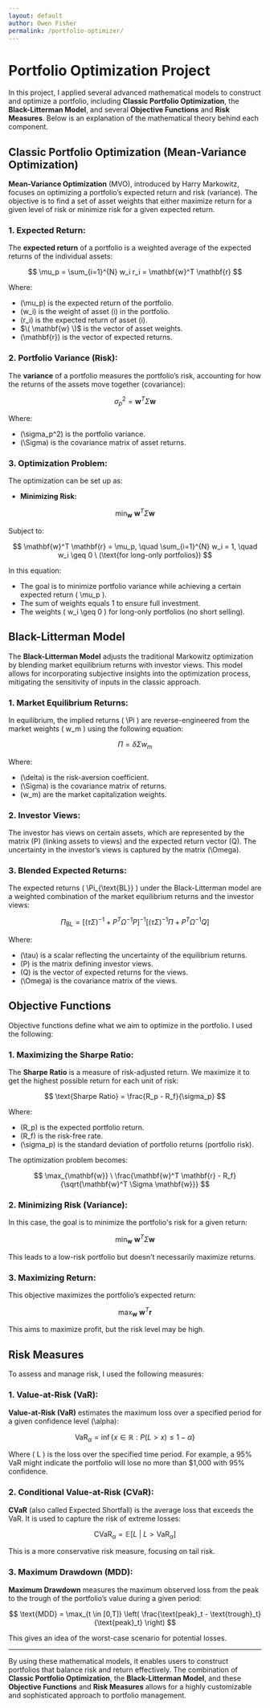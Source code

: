 ```yaml
---
layout: default
author: Owen Fisher
permalink: /portfolio-optimizer/
---
```


<!-- Include MathJax Script -->
<script type="text/javascript" async
  src="https://cdnjs.cloudflare.com/ajax/libs/mathjax/3.2.0/es5/tex-mml-chtml.js">
</script>


# Portfolio Optimization Project

In this project, I applied several advanced mathematical models to construct and optimize a portfolio, including **Classic Portfolio Optimization**, the **Black-Litterman Model**, and several **Objective Functions** and **Risk Measures**. Below is an explanation of the mathematical theory behind each component.

## Classic Portfolio Optimization (Mean-Variance Optimization)

**Mean-Variance Optimization** (MVO), introduced by Harry Markowitz, focuses on optimizing a portfolio’s expected return and risk (variance). The objective is to find a set of asset weights that either maximize return for a given level of risk or minimize risk for a given expected return.

### 1. **Expected Return:**
The **expected return** of a portfolio is a weighted average of the expected returns of the individual assets:

$$
\mu_p = \sum_{i=1}^{N} w_i r_i = \mathbf{w}^T \mathbf{r}
$$

Where:
- \(\mu_p\) is the expected return of the portfolio.
- \(w_i\) is the weight of asset \(i\) in the portfolio.
- \(r_i\) is the expected return of asset \(i\).
- $\( \mathbf{w} \)$ is the vector of asset weights.
- \(\mathbf{r}\) is the vector of expected returns.

### 2. **Portfolio Variance (Risk):**
The **variance** of a portfolio measures the portfolio’s risk, accounting for how the returns of the assets move together (covariance):

$$
\sigma_p^2 = \mathbf{w}^T \Sigma \mathbf{w}
$$

Where:
- \(\sigma_p^2\) is the portfolio variance.
- \(\Sigma\) is the covariance matrix of asset returns.

### 3. **Optimization Problem:**
The optimization can be set up as:

- **Minimizing Risk:**

$$
\min_{\mathbf{w}} \ \mathbf{w}^T \Sigma \mathbf{w}
$$

  Subject to:

$$
\mathbf{w}^T \mathbf{r} = \mu_p, \quad \sum_{i=1}^{N} w_i = 1, \quad w_i \geq 0 \ (\text{for long-only portfolios})
$$

In this equation:
- The goal is to minimize portfolio variance while achieving a certain expected return \( \mu_p \).
- The sum of weights equals 1 to ensure full investment.
- The weights \( w_i \geq 0 \) for long-only portfolios (no short selling).

## Black-Litterman Model

The **Black-Litterman Model** adjusts the traditional Markowitz optimization by blending market equilibrium returns with investor views. This model allows for incorporating subjective insights into the optimization process, mitigating the sensitivity of inputs in the classic approach.

### 1. **Market Equilibrium Returns:**
In equilibrium, the implied returns \( \Pi \) are reverse-engineered from the market weights \( w_m \) using the following equation:

$$
\Pi = \delta \Sigma w_m
$$

Where:
- \(\delta\) is the risk-aversion coefficient.
- \(\Sigma\) is the covariance matrix of returns.
- \(w_m\) are the market capitalization weights.

### 2. **Investor Views:**
The investor has views on certain assets, which are represented by the matrix \(P\) (linking assets to views) and the expected return vector \(Q\). The uncertainty in the investor’s views is captured by the matrix \(\Omega\).

### 3. **Blended Expected Returns:**
The expected returns \( \Pi_{\text{BL}} \) under the Black-Litterman model are a weighted combination of the market equilibrium returns and the investor views:

$$
\Pi_{\text{BL}} = \left[ (\tau \Sigma)^{-1} + P^T \Omega^{-1} P \right]^{-1} \left[ (\tau \Sigma)^{-1} \Pi + P^T \Omega^{-1} Q \right]
$$

Where:
- \(\tau\) is a scalar reflecting the uncertainty of the equilibrium returns.
- \(P\) is the matrix defining investor views.
- \(Q\) is the vector of expected returns for the views.
- \(\Omega\) is the covariance matrix of the views.

## Objective Functions

Objective functions define what we aim to optimize in the portfolio. I used the following:

### 1. **Maximizing the Sharpe Ratio:**
The **Sharpe Ratio** is a measure of risk-adjusted return. We maximize it to get the highest possible return for each unit of risk:

$$
\text{Sharpe Ratio} = \frac{R_p - R_f}{\sigma_p}
$$

Where:
- \(R_p\) is the expected portfolio return.
- \(R_f\) is the risk-free rate.
- \(\sigma_p\) is the standard deviation of portfolio returns (portfolio risk).

The optimization problem becomes:

$$
\max_{\mathbf{w}} \ \frac{\mathbf{w}^T \mathbf{r} - R_f}{\sqrt{\mathbf{w}^T \Sigma \mathbf{w}}}
$$

### 2. **Minimizing Risk (Variance):**
In this case, the goal is to minimize the portfolio's risk for a given return:

$$
\min_{\mathbf{w}} \ \mathbf{w}^T \Sigma \mathbf{w}
$$

This leads to a low-risk portfolio but doesn't necessarily maximize returns.

### 3. **Maximizing Return:**
This objective maximizes the portfolio’s expected return:

$$
\max_{\mathbf{w}} \ \mathbf{w}^T \mathbf{r}
$$

This aims to maximize profit, but the risk level may be high.

## Risk Measures

To assess and manage risk, I used the following measures:

### 1. **Value-at-Risk (VaR):**
**Value-at-Risk (VaR)** estimates the maximum loss over a specified period for a given confidence level \(\alpha\):

$$
\text{VaR}_{\alpha} = \inf \{ x \in \mathbb{R} : P(L > x) \leq 1 - \alpha \}
$$

Where \( L \) is the loss over the specified time period. For example, a 95% VaR might indicate the portfolio will lose no more than \$1,000 with 95% confidence.

### 2. **Conditional Value-at-Risk (CVaR):**
**CVaR** (also called Expected Shortfall) is the average loss that exceeds the VaR. It is used to capture the risk of extreme losses:

$$
\text{CVaR}_{\alpha} = \mathbb{E}[L \ | \ L > \text{VaR}_{\alpha}]
$$

This is a more conservative risk measure, focusing on tail risk.

### 3. **Maximum Drawdown (MDD):**
**Maximum Drawdown** measures the maximum observed loss from the peak to the trough of the portfolio’s value during a given period:

$$
\text{MDD} = \max_{t \in [0,T]} \left( \frac{\text{peak}_t - \text{trough}_t}{\text{peak}_t} \right)
$$

This gives an idea of the worst-case scenario for potential losses.

---

By using these mathematical models, it enables users to construct portfolios that balance risk and return effectively. The combination of **Classic Portfolio Optimization**, the **Black-Litterman Model**, and these **Objective Functions** and **Risk Measures** allows for a highly customizable and sophisticated approach to portfolio management.